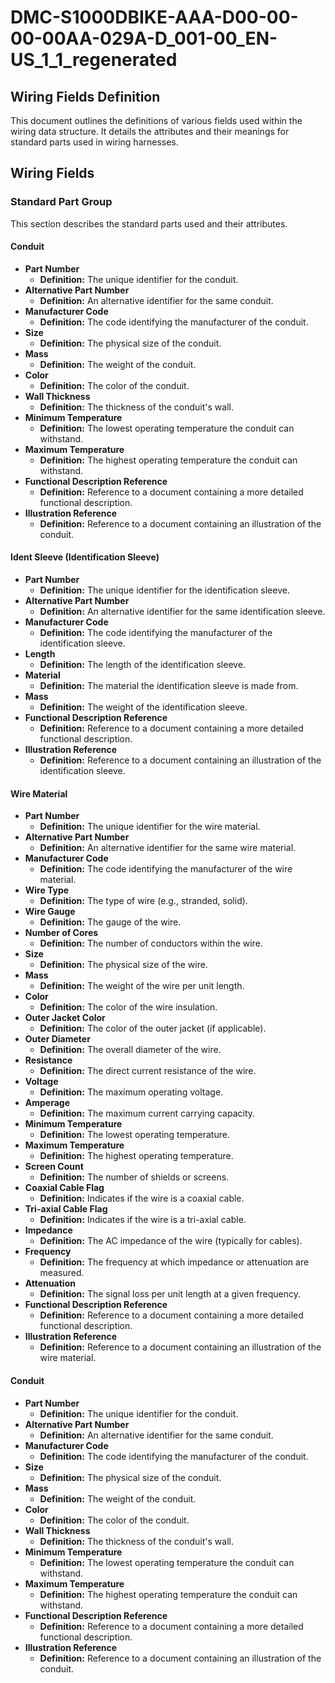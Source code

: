 # DMC-S1000DBIKE-AAA-D00-00-00-00AA-029A-D_001-00_EN-US_1_1_regenerated

## Wiring Fields Definition

This document outlines the definitions of various fields used within the wiring data structure. It details the attributes and their meanings for standard parts used in wiring harnesses.

## Wiring Fields

### Standard Part Group

This section describes the standard parts used and their attributes.

#### Conduit

*   **Part Number**
    *   **Definition:** The unique identifier for the conduit.
*   **Alternative Part Number**
    *   **Definition:** An alternative identifier for the same conduit.
*   **Manufacturer Code**
    *   **Definition:** The code identifying the manufacturer of the conduit.
*   **Size**
    *   **Definition:** The physical size of the conduit.
*   **Mass**
    *   **Definition:** The weight of the conduit.
*   **Color**
    *   **Definition:** The color of the conduit.
*   **Wall Thickness**
    *   **Definition:** The thickness of the conduit's wall.
*   **Minimum Temperature**
    *   **Definition:** The lowest operating temperature the conduit can withstand.
*   **Maximum Temperature**
    *   **Definition:** The highest operating temperature the conduit can withstand.
*   **Functional Description Reference**
    *   **Definition:** Reference to a document containing a more detailed functional description.
*   **Illustration Reference**
    *   **Definition:** Reference to a document containing an illustration of the conduit.

#### Ident Sleeve (Identification Sleeve)

*   **Part Number**
    *   **Definition:** The unique identifier for the identification sleeve.
*   **Alternative Part Number**
    *   **Definition:** An alternative identifier for the same identification sleeve.
*   **Manufacturer Code**
    *   **Definition:** The code identifying the manufacturer of the identification sleeve.
*   **Length**
    *   **Definition:** The length of the identification sleeve.
*   **Material**
    *   **Definition:** The material the identification sleeve is made from.
*   **Mass**
    *   **Definition:** The weight of the identification sleeve.
*   **Functional Description Reference**
    *   **Definition:** Reference to a document containing a more detailed functional description.
*   **Illustration Reference**
    *   **Definition:** Reference to a document containing an illustration of the identification sleeve.

#### Wire Material

*   **Part Number**
    *   **Definition:** The unique identifier for the wire material.
*   **Alternative Part Number**
    *   **Definition:** An alternative identifier for the same wire material.
*   **Manufacturer Code**
    *   **Definition:** The code identifying the manufacturer of the wire material.
*   **Wire Type**
    *   **Definition:** The type of wire (e.g., stranded, solid).
*   **Wire Gauge**
    *   **Definition:** The gauge of the wire.
*   **Number of Cores**
    *   **Definition:** The number of conductors within the wire.
*   **Size**
    *   **Definition:** The physical size of the wire.
*   **Mass**
    *   **Definition:** The weight of the wire per unit length.
*   **Color**
    *   **Definition:** The color of the wire insulation.
*   **Outer Jacket Color**
    *   **Definition:** The color of the outer jacket (if applicable).
*   **Outer Diameter**
    *   **Definition:** The overall diameter of the wire.
*   **Resistance**
    *   **Definition:** The direct current resistance of the wire.
*   **Voltage**
    *   **Definition:** The maximum operating voltage.
*   **Amperage**
    *   **Definition:** The maximum current carrying capacity.
*   **Minimum Temperature**
    *   **Definition:** The lowest operating temperature.
*   **Maximum Temperature**
    *   **Definition:** The highest operating temperature.
*   **Screen Count**
    *   **Definition:** The number of shields or screens.
*   **Coaxial Cable Flag**
    *   **Definition:** Indicates if the wire is a coaxial cable.
*   **Tri-axial Cable Flag**
    *   **Definition:** Indicates if the wire is a tri-axial cable.
*   **Impedance**
    *   **Definition:** The AC impedance of the wire (typically for cables).
*   **Frequency**
    *   **Definition:** The frequency at which impedance or attenuation are measured.
*   **Attenuation**
    *   **Definition:** The signal loss per unit length at a given frequency.
*   **Functional Description Reference**
    *   **Definition:** Reference to a document containing a more detailed functional description.
*   **Illustration Reference**
    *   **Definition:** Reference to a document containing an illustration of the wire material.

#### Conduit

*   **Part Number**
    *   **Definition:** The unique identifier for the conduit.
*   **Alternative Part Number**
    *   **Definition:** An alternative identifier for the same conduit.
*   **Manufacturer Code**
    *   **Definition:** The code identifying the manufacturer of the conduit.
*   **Size**
    *   **Definition:** The physical size of the conduit.
*   **Mass**
    *   **Definition:** The weight of the conduit.
*   **Color**
    *   **Definition:** The color of the conduit.
*   **Wall Thickness**
    *   **Definition:** The thickness of the conduit's wall.
*   **Minimum Temperature**
    *   **Definition:** The lowest operating temperature the conduit can withstand.
*   **Maximum Temperature**
    *   **Definition:** The highest operating temperature the conduit can withstand.
*   **Functional Description Reference**
    *   **Definition:** Reference to a document containing a more detailed functional description.
*   **Illustration Reference**
    *   **Definition:** Reference to a document containing an illustration of the conduit.
